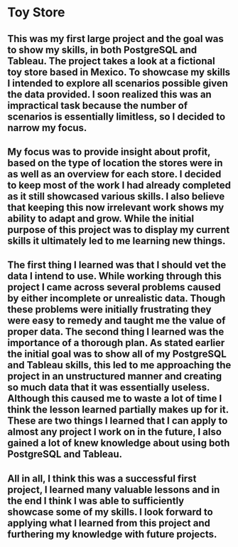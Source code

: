 # Toy Store
## This was my first large project and the goal was to show my skills, in both PostgreSQL and Tableau. The project takes a look at a fictional toy store based in Mexico. To showcase my skills I intended to explore all scenarios possible given the data provided. I soon realized this was an impractical task because the number of scenarios is essentially limitless, so I decided to narrow my focus.
## My focus was to provide insight about profit, based on the type of location the stores were in as well as an overview for each store. I decided to keep most of the work I had already completed as it still showcased various skills. I also believe that keeping this now irrelevant work shows my ability to adapt and grow. While the initial purpose of this project was to display my current skills it ultimately led to me learning new things.
##  The first thing I learned was that I should vet the data I intend to use. While working through this project I came across several problems caused by either incomplete or unrealistic data. Though these problems were initially frustrating they were easy to remedy and taught me the value of proper data. The second thing I learned was the importance of a thorough plan. As stated earlier the initial goal was to show all of my PostgreSQL and Tableau skills, this led to me approaching the project in an unstructured manner and creating so much data that it was essentially useless. Although this caused me to waste a lot of time I think the lesson learned partially makes up for it. These are two things I learned that I can apply to almost any project I work on in the future, I also gained a lot of knew knowledge about using both PostgreSQL and Tableau.
## All in all, I think this was a successful first project, I learned many valuable lessons and in the end I think I was able to sufficiently showcase some of my skills. I look forward to applying what I learned from this project and furthering my knowledge with future projects.     